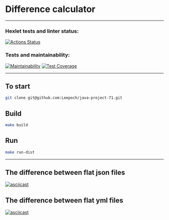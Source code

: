 # Difference calculator
***
### Hexlet tests and linter status:
[![Actions Status](https://github.com/Leepoch/java-project-71/actions/workflows/hexlet-check.yml/badge.svg)](https://github.com/Leepoch/java-project-71/actions)
### Tests and maintainability:
[![Maintainability](https://api.codeclimate.com/v1/badges/e223a572d8f30853fd7d/maintainability)](https://codeclimate.com/github/Leepoch/java-project-71/maintainability)
[![Test Coverage](https://api.codeclimate.com/v1/badges/e223a572d8f30853fd7d/test_coverage)](https://codeclimate.com/github/Leepoch/java-project-71/test_coverage)

***
## To start

```bash
git clone git@github.com:Leepoch/java-project-71.git
```

## Build

```bash
make build
```

## Run

```bash
make run-dist
```
***
## The difference between flat json files
[![asciicast](https://asciinema.org/a/txPx3aLvNumTh4LQgmYMXUOyG.svg)](https://asciinema.org/a/txPx3aLvNumTh4LQgmYMXUOyG)
## The difference between flat yml files
[![asciicast](https://asciinema.org/a/kiNUo9M08sE6EJhsHsZZyIGqa.svg)](https://asciinema.org/a/kiNUo9M08sE6EJhsHsZZyIGqa)